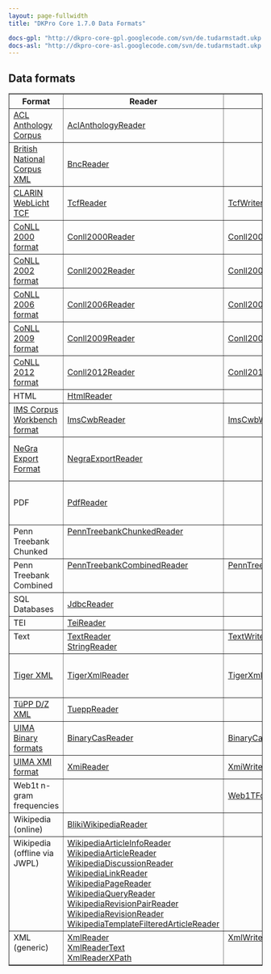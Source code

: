 ```yaml
---
layout: page-fullwidth
title: "DKPro Core 1.7.0 Data Formats"

docs-gpl: "http://dkpro-core-gpl.googlecode.com/svn/de.tudarmstadt.ukp.dkpro.core-gpl/tags/de.tudarmstadt.ukp.dkpro.core-gpl-1.7.0/apidocs/index.html?de/tudarmstadt/ukp/dkpro/core/"
docs-asl: "http://dkpro-core-asl.googlecode.com/svn/de.tudarmstadt.ukp.dkpro.core-asl/tags/de.tudarmstadt.ukp.dkpro.core-asl-1.7.0/apidocs/index.html?de/tudarmstadt/ukp/dkpro/core/"
---
```


## Data formats

<table border="1" cellspacing="0" cellpadding="2">
<tr>
<th>Format</th>
<th>Reader</th>
<th>Writer</th>
<th>Comments</th>
</tr>

<tr>
<td><a href="http://acl-arc.comp.nus.edu.sg">ACL Anthology Corpus</a></td>
<td><a href="{{docs-asl}}io/aclanthology/AclAnthologyReader.html">AclAnthologyReader</a></td>
<td></td>
<td></td>
</tr>

<tr>
<td><a href="http://www.natcorp.ox.ac.uk">British National Corpus XML</a></td>
<td><a href="{{docs-asl}}io/bnc/BncReader.html">BncReader</a></td>
<td></td>
<td></td>
</tr>

<tr>
<td><a href="http://weblicht.sfs.uni-tuebingen.de/englisch/tutorials/html/index.html">CLARIN WebLicht TCF</a></td>
<td><a href="{{docs-asl}}io/tcf/TcfReader.html">TcfReader</a></td>
<td><a href="{{docs-asl}}io/tcf/TcfWriter.html">TcfWriter</a></td>
<td></td>
</tr>

<tr>
<td><a href="http://www.clips.uantwerpen.be/conll2000/chunking/">CoNLL 2000 format</a></td>
<td>
<a href="{{docs-asl}}io/conll/Conll2000Reader.html">Conll2000Reader</a></td>
<td>
<a href="{{docs-asl}}io/conll/Conll2000Writer.html">Conll2000Writer</a></td>
<td>Chunking</td>
</tr>

<tr>
<td><a href="http://www.clips.uantwerpen.be/conll2002/ner/">CoNLL 2002 format</a></td>
<td>
<a href="{{docs-asl}}io/conll/Conll2002Reader.html">Conll2002Reader</a></td>
<td>
<a href="{{docs-asl}}io/conll/Conll2002Writer.html">Conll2002Writer</a></td>
<td>Named entities</td>
</tr>

<tr>
<td><a href="http://ilk.uvt.nl/conll/">CoNLL 2006 format</a></td>
<td><a href="{{docs-asl}}io/conll/Conll2006Reader.html">Conll2006Reader</a></td>
<td><a href="{{docs-asl}}io/conll/Conll2006Writer.html">Conll2006Writer</a></td>
<td>Dependency parsing</td>
</tr>

<tr>
<td><a href="http://ufal.mff.cuni.cz/conll2009-st/task-description.html">CoNLL 2009 format</a></td>
<td><a href="{{docs-asl}}io/conll/Conll2009Reader.html">Conll2009Reader</a></td>
<td><a href="{{docs-asl}}io/conll/Conll2009Writer.html">Conll2009Writer</a></td>
<td>Semantic dependencies</td>
</tr>

<tr>
<td><a href="http://conll.cemantix.org/2012/data.html">CoNLL 2012 format</a></td>
<td><a href="{{docs-asl}}io/conll/Conll2012Reader.html">Conll2012Reader</a></td>
<td><a href="{{docs-asl}}io/conll/Conll2012Writer.html">Conll2012Writer</a></td>
<td>Coreference & Constituents</td>
</tr>

<tr>
<td>HTML</td>
<td><a href="{{docs-asl}}io/html/HtmlReader.html">HtmlReader</a></td>
<td></td>
<td></td>
</tr>

<tr>
<td><a href="http://cwb.sourceforge.net">IMS Corpus Workbench format</a></td>
<td><a href="{{docs-asl}}io/imscwb/ImsCwbReader.html">ImsCwbReader</a></td>
<td><a href="{{docs-asl}}io/imscwb/ImsCwbWriter.html">ImsCwbWriter</a></td>
<td>also for some <a href="http://wacky.sslmit.unibo.it/doku.php?id=corpora">WaCKy</a> corpora</td>
</tr>

<tr>
<td><a href="http://www.coli.uni-saarland.de/~thorsten/publications/Brants-CLAUS98.pdf">NeGra Export Format</a></td>
<td><a href="{{docs-asl}}io/negra/NegraExportReader.html">NegraExportReader</a></td>
<td></td>
<td>supports format versions 3 and 4</td>
</tr>

<tr>
<td>PDF</td>
<td><a href="{{docs-asl}}io/pdf/PdfReader.html">PdfReader</a></td>
<td></td>
<td>tries to detect heading and paragraph boundaries</td>
</tr>

<tr>
<td valign="top">Penn Treebank Chunked</td>
<td valign="top">
<a href="{{docs-asl}}io/penntree/PennTreebankChunkedReader.html">PennTreebankChunkedReader</a></td>
<td valign="top">
</td>
<td valign="top">
</td>
</tr>

<tr>
<td valign="top">Penn Treebank Combined</td>
<td valign="top">
<a href="{{docs-asl}}io/penntree/PennTreebankCombinedReader.html">PennTreebankCombinedReader</a></td>
<td valign="top">
<a href="{{docs-asl}}io/penntree/PennTreebankCombinedWriter.html">PennTreebankCombinedWriter</a></td>
<td valign="top">
</td>
</tr>

<tr>
<td>SQL Databases</td>
<td><a href="{{docs-asl}}io/jdbc/JdbcReader.html">JdbcReader</a></td>
<td></td>
<td></td>
</tr>

<tr>
<td>TEI</td>
<td><a href="{{docs-asl}}io/tei/TeiReader.html">TeiReader</a></td>
<td></td>
<td></td>
</tr>

<tr>
<td valign="top">Text</td>
<td valign="top">
<a href="{{docs-asl}}io/text/TextReader.html">TextReader</a><br/>
<a href="{{docs-asl}}io/text/StringReader.html">StringReader</a></td>
<td valign="top"><a href="{{docs-asl}}io/text/TextWriter.html">TextWriter</a></td>
<td></td>
</tr>

<tr>
<td><a href="http://www.ims.uni-stuttgart.de/forschung/ressourcen/werkzeuge/TIGERSearch/doc/html/TigerXML.html">Tiger XML</a></td>
<td><a href="{{docs-asl}}io/tiger/TigerXmlReader.html">TigerXmlReader</a></td>
<td><a href="{{docs-asl}}io/tiger/TigerXmlWriter.html">TigerXmlWriter</a></td>
<td>supports <a href="http://www.coli.uni-saarland.de/projects/salsa/salto/doc/html/node55.html">SALSA</a> frame information as well</td>
</tr>

<tr>
<td><a href="http://www.sfs.uni-tuebingen.de/tupp/doc/markupmanual.pdf">TüPP D/Z XML</a></td>
<td><a href="{{docs-asl}}io/tuepp/TueppReader.html">TueppReader</a></td>
<td></td>
<td></td>
</tr>

<tr>
<td><a href="http://uima.apache.org/d/uimaj-2.6.0/references.html#ugr.ref.compress">UIMA Binary formats</a></td>
<td><a href="{{docs-asl}}io/bincas/BinaryCasReader.html">BinaryCasReader</a></td>
<td><a href="{{docs-asl}}io/bincas/BinaryCasWriter.html">BinaryCasWriter</a></td>
<td></td>
</tr>

<tr>
<td><a href="http://uima.apache.org/d/uimaj-2.6.0/references.html#ugr.ref.xmi">UIMA XMI format</a></td>
<td><a href="{{docs-asl}}io/xmi/XmiReader.html">XmiReader</a></td>
<td><a href="{{docs-asl}}io/xmi/XmiWriter.html">XmiWriter</a></td>
<td></td>
</tr>

<tr>
<td>Web1t n-gram frequencies</td>
<td></td>
<td><a href="{{docs-asl}}io/web1t/Web1TFormatWriter.html">Web1TFormatWriter</a></td>
<td></td>
</tr>


<tr>
<td>Wikipedia (online)</td>
<td><a href="{{docs-asl}}io/bliki/BlikiWikipediaReader.html">BlikiWikipediaReader</a></td>
<td></td>
<td></td>
</tr>

<tr>
<td valign="top">Wikipedia (offline via JWPL)</td>
<td>
<a href="{{docs-asl}}io/jwpl/WikipediaArticleInfoReader.html">WikipediaArticleInfoReader</a><br/>
<a href="{{docs-asl}}io/jwpl/WikipediaArticleReader.html">WikipediaArticleReader</a><br/>
<a href="{{docs-asl}}io/jwpl/WikipediaDiscussionReader.html">WikipediaDiscussionReader</a><br/>
<a href="{{docs-asl}}io/jwpl/WikipediaLinkReader.html">WikipediaLinkReader</a><br/>
<a href="{{docs-asl}}io/jwpl/WikipediaPageReader.html">WikipediaPageReader</a><br/>
<a href="{{docs-asl}}io/jwpl/WikipediaQueryReader.html">WikipediaQueryReader</a><br/>
<a href="{{docs-asl}}io/jwpl/WikipediaRevisionPairReader.html">WikipediaRevisionPairReader</a><br/>
<a href="{{docs-asl}}io/jwpl/WikipediaRevisionReader.html">WikipediaRevisionReader</a><br/>
<a href="{{docs-asl}}io/jwpl/WikipediaTemplateFilteredArticleReader.html">WikipediaTemplateFilteredArticleReader</a></td>
<td></td>
<td></td>
</tr>


<tr>
<td valign="top">XML (generic)</td>
<td valign="top">
<a href="{{docs-asl}}io/xml/XmlReader.html">XmlReader</a><br/>
<a href="{{docs-asl}}io/xml/XmlReaderText.html">XmlReaderText</a><br/>
<a href="{{docs-asl}}io/xml/XmlReaderXPath.html">XmlReaderXPath</a></td>
<td valign="top">
<a href="{{docs-asl}}io/xml/XmlWriterInline.html">XmlWriterInline</a></td>
<td valign="top"></td>
</tr>

</table>
